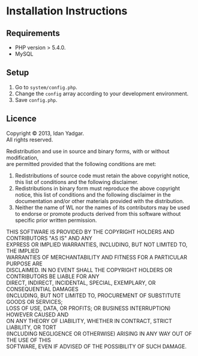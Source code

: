 Installation Instructions
=========================

Requirements
-------------

* PHP version > 5.4.0.
* MySQL

Setup
-----

1. Go to `system/config.php`.
2. Change the `config` array according to your development environment.
3. Save `config.php`.

Licence
-------

Copyright &copy; 2013, Idan Yadgar.  
All rights reserved.

Redistribution and use in source and binary forms, with or without modification,  
are permitted provided that the following conditions are met:

1. Redistributions of source code must retain the above copyright
   notice, this list of conditions and the following disclaimer.
2. Redistributions in binary form must reproduce the above copyright
   notice, this list of conditions and the following disclaimer in the
   documentation and/or other materials provided with the distribution.
3. Neither the name of WL nor the
   names of its contributors may be used to endorse or promote products
   derived from this software without specific prior written permission.

THIS SOFTWARE IS PROVIDED BY THE COPYRIGHT HOLDERS AND CONTRIBUTORS "AS IS" AND ANY  
EXPRESS OR IMPLIED WARRANTIES, INCLUDING, BUT NOT LIMITED TO, THE IMPLIED  
WARRANTIES OF MERCHANTABILITY AND FITNESS FOR A PARTICULAR PURPOSE ARE  
DISCLAIMED. IN NO EVENT SHALL THE COPYRIGHT HOLDERS OR CONTRIBUTORS BE LIABLE FOR ANY  
DIRECT, INDIRECT, INCIDENTAL, SPECIAL, EXEMPLARY, OR CONSEQUENTIAL DAMAGES  
(INCLUDING, BUT NOT LIMITED TO, PROCUREMENT OF SUBSTITUTE GOODS OR SERVICES;  
LOSS OF USE, DATA, OR PROFITS; OR BUSINESS INTERRUPTION) HOWEVER CAUSED AND  
ON ANY THEORY OF LIABILITY, WHETHER IN CONTRACT, STRICT LIABILITY, OR TORT  
(INCLUDING NEGLIGENCE OR OTHERWISE) ARISING IN ANY WAY OUT OF THE USE OF THIS  
SOFTWARE, EVEN IF ADVISED OF THE POSSIBILITY OF SUCH DAMAGE.